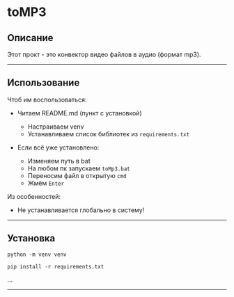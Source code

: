 # toMP3

## Описание

Этот прокт - это конвектор видео файлов в аудио (формат mp3).

---

## Использование

Чтоб им воспользоваться:

- Читаем README.md (пункт с установкой)
    - Настраиваем venv
    - Устанавливаем список библиотек из `requirements.txt`

- Если всё уже установлено:
    - Изменяем путь в bat
    - На любом пк запускаем `toMp3.bat`
    - Переносим файл в открытую `cmd`
    - Жмём `Enter`

Из особенностей:
- Не устанавливается глобально в систему!

---

## Установка

`python -m venv venv`

`pip install -r requirements.txt`

...

---
